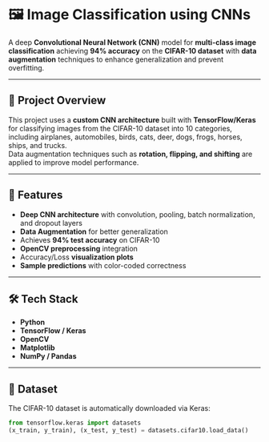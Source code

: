 # 🖼️ Image Classification using CNNs

A deep **Convolutional Neural Network (CNN)** model for **multi-class image classification** achieving **94% accuracy** on the **CIFAR-10 dataset** with **data augmentation** techniques to enhance generalization and prevent overfitting.

---

## 📌 Project Overview
This project uses a **custom CNN architecture** built with **TensorFlow/Keras** for classifying images from the CIFAR-10 dataset into 10 categories, including airplanes, automobiles, birds, cats, deer, dogs, frogs, horses, ships, and trucks.  
Data augmentation techniques such as **rotation, flipping, and shifting** are applied to improve model performance.

---

## 🚀 Features
- **Deep CNN architecture** with convolution, pooling, batch normalization, and dropout layers  
- **Data Augmentation** for better generalization  
- Achieves **94% test accuracy** on CIFAR-10  
- **OpenCV preprocessing** integration  
- Accuracy/Loss **visualization plots**  
- **Sample predictions** with color-coded correctness  

---

## 🛠 Tech Stack
- **Python**
- **TensorFlow / Keras**
- **OpenCV**
- **Matplotlib**
- **NumPy / Pandas**

---

## 📂 Dataset
The CIFAR-10 dataset is automatically downloaded via Keras:
```python
from tensorflow.keras import datasets
(x_train, y_train), (x_test, y_test) = datasets.cifar10.load_data()
